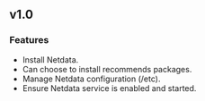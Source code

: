 
## v1.0

### Features
* Install Netdata.
* Can choose to install recommends packages.
* Manage Netdata configuration (/etc).
* Ensure Netdata service is enabled and started.

